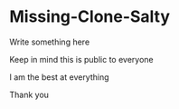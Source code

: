 # Missing-Clone-Salty

Write something here

Keep in mind this is public to everyone

I am the best at everything

Thank you 